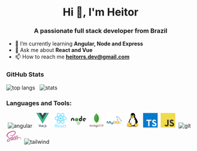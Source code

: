 <h1 align="center">Hi 👋, I'm Heitor</h1>
<h3 align="center">A passionate full stack developer from Brazil</h3>

- 🌱 I’m currently learning **Angular, Node and Express**
- 💬 Ask me about **React and Vue**
- 📫 How to reach me **heitorrs.dev@gmail.com**

<h3>GitHub Stats</h3>

<div align="left">
  <img height="180em" src="https://github-readme-stats.vercel.app/api/top-langs?username=heitorrsdev&theme=react&show_icons=true&locale=en&layout=compact" alt="top langs" />
  &nbsp;
  <img height="180em" src="https://github-readme-stats.vercel.app/api?username=heitorrsdev&theme=react&show_icons=true&locale=en" alt="stats" />
</div>

<h3 align="left">Languages and Tools:</h3>
<div align="left">
  &nbsp;<img src="https://angular.io/assets/images/logos/angular/angular.svg" alt="angular" width="40" height="40"/>
  &nbsp;<img src="https://raw.githubusercontent.com/devicons/devicon/master/icons/vuejs/vuejs-original-wordmark.svg" alt="vuejs" width="40" height="40"/>
  &nbsp;<img src="https://raw.githubusercontent.com/devicons/devicon/master/icons/react/react-original-wordmark.svg" alt="react" width="40" height="40"/>
  &nbsp;<img src="https://raw.githubusercontent.com/devicons/devicon/master/icons/nodejs/nodejs-original-wordmark.svg" alt="nodejs" width="40" height="40"/>
  &nbsp;<img src="https://raw.githubusercontent.com/devicons/devicon/master/icons/mongodb/mongodb-original-wordmark.svg" alt="mongodb" width="40" height="40"/>
  &nbsp;<img src="https://raw.githubusercontent.com/devicons/devicon/master/icons/mysql/mysql-original-wordmark.svg" alt="mysql" width="40" height="40"/>
  &nbsp;<img src="https://raw.githubusercontent.com/devicons/devicon/master/icons/linux/linux-original.svg" alt="linux" width="40" height="40"/>
  &nbsp;<img src="https://raw.githubusercontent.com/devicons/devicon/master/icons/typescript/typescript-original.svg" alt="typescript" width="40" height="40"/>
  &nbsp;<img src="https://raw.githubusercontent.com/devicons/devicon/master/icons/javascript/javascript-original.svg" alt="javascript" width="40" height="40"/>
  &nbsp;<img src="https://www.vectorlogo.zone/logos/git-scm/git-scm-icon.svg" alt="git" width="40" height="40"/>
  &nbsp;<img src="https://raw.githubusercontent.com/devicons/devicon/master/icons/sass/sass-original.svg" alt="sass" width="40" height="40"/>
  &nbsp;<img src="https://www.vectorlogo.zone/logos/tailwindcss/tailwindcss-icon.svg" alt="tailwind" width="40" height="40"/>
</div>
